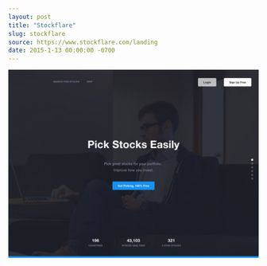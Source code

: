 ```yaml
---
layout: post 
title: "Stockflare"
slug: stockflare
source: https://www.stockflare.com/landing
date: 2015-1-13 00:00:00 -0700
---
```


<img src="/screenshots/stockflare.jpg">

